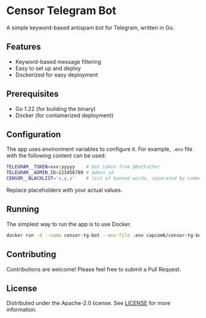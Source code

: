 # Censor Telegram Bot

A simple keyword-based antispam bot for Telegram, written in Go.

## Features

- Keyword-based message filtering
- Easy to set up and deploy
- Dockerized for easy deployment

## Prerequisites

- Go 1.22 (for building the binary)
- Docker (for containerized deployment)

## Configuration

The app uses environment variables to configure it. For example, `.env` file with the following content can be used:

```sh
TELEGRAM__TOKEN=xxx:yyyyy    # bot token from @BotFather
TELEGRAM__ADMIN_ID=123456789 # admin id
CENSOR__BLACKLIST='x,y,z'    # list of banned words, separated by comma
```

Replace placeholders with your actual values.

## Running

The simplest way to run the app is to use Docker.

```sh
docker run -d --name censor-tg-bot --env-file .env capcom6/censor-tg-bot
```

## Contributing

Contributions are welcome! Please feel free to submit a Pull Request.

## License

Distributed under the Apache-2.0 license. See [LICENSE](./LICENSE) for more information.
